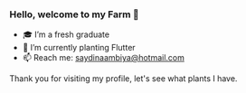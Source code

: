 ### Hello, welcome to my Farm 👋

- :mortar_board: I’m a fresh graduate
- :seedling: I’m currently planting Flutter
- 📫 Reach me: saydinaambiya@hotmail.com

Thank you for visiting my profile, let's see what plants I have.




